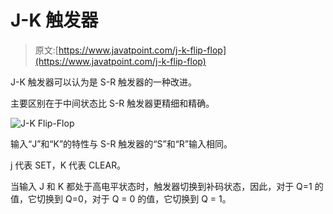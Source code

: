 # J-K 触发器

> 原文:[https://www.javatpoint.com/j-k-flip-flop](https://www.javatpoint.com/j-k-flip-flop)

J-K 触发器可以认为是 S-R 触发器的一种改进。

主要区别在于中间状态比 S-R 触发器更精细和精确。

![J-K Flip-Flop](../Images/35fc98742e0cb6abd79dbc7520cb83a2.png)

输入“J”和“K”的特性与 S-R 触发器的“S”和“R”输入相同。

j 代表 SET，K 代表 CLEAR。

当输入 J 和 K 都处于高电平状态时，触发器切换到补码状态，因此，对于 Q=1 的值，它切换到 Q=0，对于 Q = 0 的值，它切换到 Q = 1。